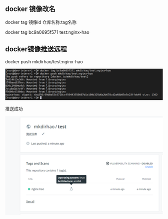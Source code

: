 ## docker 镜像改名

docker tag 镜像id  仓库名称:tag名称

docker tag bc9a0695f571 test:nginx-hao

## docker镜像推送远程

docker push mkdirhao/test:nginx-hao

![image-20201209173051914](img/image-20201209173051914.png)

推送成功

<img src="img/image-20201209173152879.png" alt="image-20201209173152879" style="zoom:50%;" />